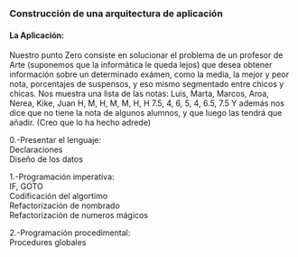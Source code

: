 ### Construcción de una arquitectura de aplicación

#### La Aplicación:
Nuestro punto Zero consiste en solucionar el problema de un profesor de Arte (suponemos que la informática le queda lejos) que desea obtener información sobre un determinado exámen, como la media, la mejor y peor nota, porcentajes de suspensos, y eso mismo segmentado entre chicos y chicas.
Nos muestra una lista de las notas:
Luis, Marta, Marcos, Aroa, Nerea, Kike, Juan
H,    M,     H,      M,    M,     H,    H
7.5,  4,     6,      5,    4,     6.5,  7.5 
Y además nos dice que no tiene la nota de algunos alumnos, y que luego las tendrá que añadir. (Creo que lo ha hecho adrede)



0.-Presentar el lenguaje:  
        Declaraciones  
        Diseño de los datos    

1.-Programación imperativa:  
        IF, GOTO  
        Codificación del algortimo  
        Refactorización de nombrado  
        Refactorización de numeros mágicos  

2.-Programación procedimental:  
        Procedures globales  

    